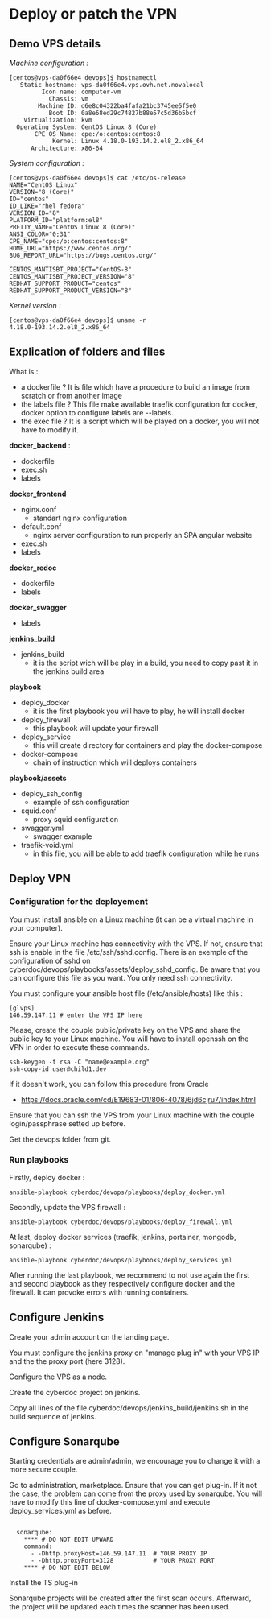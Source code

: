 # Deploy or patch the VPN

## Demo VPS details 

_Machine configuration :_
```
[centos@vps-da0f66e4 devops]$ hostnamectl
   Static hostname: vps-da0f66e4.vps.ovh.net.novalocal
         Icon name: computer-vm
           Chassis: vm
        Machine ID: d6e8c04322ba4fafa21bc3745ee5f5e0
           Boot ID: 0a8e68ed29c74827b88e57c5d36b5bcf
    Virtualization: kvm
  Operating System: CentOS Linux 8 (Core)
       CPE OS Name: cpe:/o:centos:centos:8
            Kernel: Linux 4.18.0-193.14.2.el8_2.x86_64
      Architecture: x86-64
```

_System configuration :_
```
[centos@vps-da0f66e4 devops]$ cat /etc/os-release
NAME="CentOS Linux"
VERSION="8 (Core)"
ID="centos"
ID_LIKE="rhel fedora"
VERSION_ID="8"
PLATFORM_ID="platform:el8"
PRETTY_NAME="CentOS Linux 8 (Core)"
ANSI_COLOR="0;31"
CPE_NAME="cpe:/o:centos:centos:8"
HOME_URL="https://www.centos.org/"
BUG_REPORT_URL="https://bugs.centos.org/"

CENTOS_MANTISBT_PROJECT="CentOS-8"
CENTOS_MANTISBT_PROJECT_VERSION="8"
REDHAT_SUPPORT_PRODUCT="centos"
REDHAT_SUPPORT_PRODUCT_VERSION="8"
```

_Kernel version :_
```
[centos@vps-da0f66e4 devops]$ uname -r
4.18.0-193.14.2.el8_2.x86_64
```
## Explication of folders and files

What is : 
- a dockerfile ? It is file which have a procedure to build an image from scratch or from another image
- the labels file ? This file make available traefik configuration for docker, docker option to configure labels are --labels.
- the exec file ? It is a script which will be played on a docker, you will not have to modify it.

**docker_backend** : 
- dockerfile
- exec.sh
- labels

**docker_frontend**
- nginx.conf
  - standart nginx configuration
- default.conf
  - nginx server configuration to run properly an SPA angular website
- exec.sh
- labels

**docker_redoc**
- dockerfile
- labels

**docker_swagger**
- labels

**jenkins_build**
- jenkins_build
  - it is the script wich will be play in a build, you need to copy past it in the jenkins build area

**playbook**
- deploy_docker
  - it is the first playbook you will have to play, he will install docker
- deploy_firewall
  - this playbook will update your firewall
- deploy_service
  - this will create directory for containers and play the docker-compose
- docker-compose
  - chain of instruction which will deploys containers

**playbook/assets**
- deploy_ssh_config
  - example of ssh configuration
- squid.conf
  - proxy squid configuration
- swagger.yml
  - swagger example
- traefik-void.yml
  - in this file, you will be able to add traefik configuration while he runs




## Deploy VPN

### Configuration for the deployement

You must install ansible on a Linux machine (it can be a virtual machine in your computer). 

Ensure your Linux machine has connectivity with the VPS.
If not, ensure that ssh is enable in the file /etc/ssh/sshd.config.
There is an exemple of the configuration of sshd on cyberdoc/devops/playbooks/assets/deploy_sshd_config.
Be aware that you can configure this file as you want. You only need ssh connectivity.

You must configure your ansible host file (/etc/ansible/hosts) like this : 

```
[glvps]
146.59.147.11 # enter the VPS IP here
```

Please, create the couple public/private key on the VPS and share the public key to your Linux machine. 
You will have to install openssh on the VPN in order to execute these commands.
```
ssh-keygen -t rsa -C "name@example.org"
ssh-copy-id user@child1.dev
```

If it doesn't work, you can follow this procedure from Oracle 
- https://docs.oracle.com/cd/E19683-01/806-4078/6jd6cjru7/index.html

Ensure that you can ssh the VPS from your Linux machine with the couple login/passphrase setted up before.

Get the devops folder from git.

### Run playbooks

Firstly, deploy docker : 
```
ansible-playbook cyberdoc/devops/playbooks/deploy_docker.yml
```

Secondly, update the VPS firewall :
```
ansible-playbook cyberdoc/devops/playbooks/deploy_firewall.yml
```

At last, deploy docker services (traefik, jenkins, portainer, mongodb, sonarqube) :
```
ansible-playbook cyberdoc/devops/playbooks/deploy_services.yml
```

After running the last playbook, we recommend to not use again the first and second playbook as they respectively configure docker and the firewall. It can provoke errors with running containers.

## Configure Jenkins

Create your admin account on the landing page.

You must configure the jenkins proxy on "manage plug in" with your VPS IP and the the proxy port (here 3128).

Configure the VPS as a node.

Create the cyberdoc project on jenkins.


Copy all lines of the file cyberdoc/devops/jenkins_build/jenkins.sh in the build sequence of jenkins.

## Configure Sonarqube

Starting credentials are admin/admin, we encourage you to change it with a more secure couple.

Go to administration, marketplace. Ensure that you can get plug-in. 
If it not the case, the problem can come from the proxy used by sonarqube. 
You will have to modify this line of docker-compose.yml and execute deploy_services.yml as before.
```

  sonarqube:
    **** # DO NOT EDIT UPWARD
    command:
      - -Dhttp.proxyHost=146.59.147.11  # YOUR PROXY IP
      - -Dhttp.proxyPort=3128           # YOUR PROXY PORT
    **** # DO NOT EDIT BELOW

```

Install the TS plug-in

Sonarqube projects will be created after the first scan occurs. Afterward, the project will be updated each times the scanner has been used.

